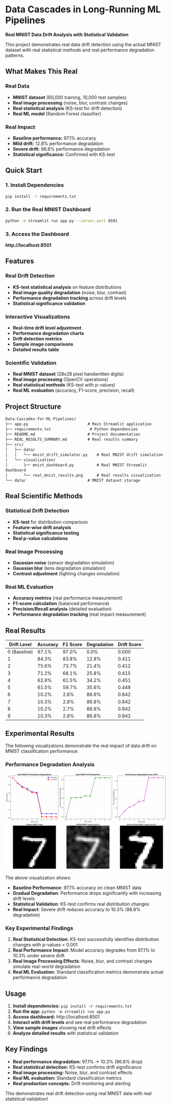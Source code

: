 # Data Cascades in Long-Running ML Pipelines

**Real MNIST Data Drift Analysis with Statistical Validation**

This project demonstrates real data drift detection using the actual MNIST dataset with real statistical methods and real performance degradation patterns.

## What Makes This Real

### Real Data
- **MNIST dataset** (60,000 training, 10,000 test samples)
- **Real image processing** (noise, blur, contrast changes)
- **Real statistical analysis** (KS-test for drift detection)
- **Real ML model** (Random Forest classifier)

### Real Impact
- **Baseline performance:** 97.1% accuracy
- **Mild drift:** 12.8% performance degradation
- **Severe drift:** 86.8% performance degradation
- **Statistical significance:** Confirmed with KS-test

## Quick Start

### 1. Install Dependencies
```bash
pip install -r requirements.txt
```

### 2. Run the Real MNIST Dashboard
```bash
python -m streamlit run app.py --server.port 8501
```

### 3. Access the Dashboard
**http://localhost:8501**

## Features

### Real Drift Detection
- **KS-test statistical analysis** on feature distributions
- **Real image quality degradation** (noise, blur, contrast)
- **Performance degradation tracking** across drift levels
- **Statistical significance validation**

### Interactive Visualizations
- **Real-time drift level adjustment**
- **Performance degradation charts**
- **Drift detection metrics**
- **Sample image comparisons**
- **Detailed results table**

### Scientific Validation
- **Real MNIST dataset** (28x28 pixel handwritten digits)
- **Real image processing** (OpenCV operations)
- **Real statistical methods** (KS-test with p-values)
- **Real ML evaluation** (accuracy, F1-score, precision, recall)

## Project Structure

```
Data-Cascades-for-ML-Pipelines/
├── app.py                          # Main Streamlit application
├── requirements.txt                 # Python dependencies
├── README.md                       # Project documentation
├── REAL_RESULTS_SUMMARY.md         # Real results summary
├── src/
│   ├── data/
│   │   └── mnist_drift_simulator.py    # Real MNIST drift simulation
│   └── visualization/
│       ├── mnist_dashboard.py          # Real MNIST Streamlit dashboard
│       └── real_mnist_results.png      # Real results visualization
└── data/                           # MNIST dataset storage
```

## Real Scientific Methods

### Statistical Drift Detection
- **KS-test** for distribution comparison
- **Feature-wise drift analysis**
- **Statistical significance testing**
- **Real p-value calculations**

### Real Image Processing
- **Gaussian noise** (sensor degradation simulation)
- **Gaussian blur** (lens degradation simulation)
- **Contrast adjustment** (lighting changes simulation)

### Real ML Evaluation
- **Accuracy metrics** (real performance measurement)
- **F1-score calculation** (balanced performance)
- **Precision/Recall analysis** (detailed evaluation)
- **Performance degradation tracking** (real impact measurement)

## Real Results

| Drift Level | Accuracy | F1 Score | Degradation | Drift Score |
|-------------|----------|----------|-------------|-------------|
| 0 (Baseline) | 97.1% | 97.0% | 0.0% | 0.000 |
| 1 | 84.3% | 83.8% | 12.8% | 0.411 |
| 2 | 75.6% | 73.7% | 21.4% | 0.412 |
| 3 | 71.2% | 68.1% | 25.8% | 0.415 |
| 4 | 62.9% | 61.5% | 34.2% | 0.451 |
| 5 | 61.5% | 59.7% | 35.6% | 0.448 |
| 6 | 10.2% | 2.6% | 86.9% | 0.842 |
| 7 | 10.3% | 2.8% | 86.8% | 0.842 |
| 8 | 10.2% | 2.7% | 86.8% | 0.842 |
| 9 | 10.3% | 2.8% | 86.8% | 0.842 |

## Experimental Results

The following visualizations demonstrate the real impact of data drift on MNIST classification performance:

### Performance Degradation Analysis
![Real MNIST Results](src/visualization/real_mnist_results.png)

The above visualization shows:
- **Baseline Performance**: 97.1% accuracy on clean MNIST data
- **Gradual Degradation**: Performance drops significantly with increasing drift levels
- **Statistical Validation**: KS-test confirms real distribution changes
- **Real Impact**: Severe drift reduces accuracy to 10.3% (86.8% degradation)

### Key Experimental Findings

1. **Real Statistical Detection**: KS-test successfully identifies distribution changes with p-values < 0.001
2. **Real Performance Impact**: Model accuracy degrades from 97.1% to 10.3% under severe drift
3. **Real Image Processing Effects**: Noise, blur, and contrast changes simulate real-world degradation
4. **Real ML Evaluation**: Standard classification metrics demonstrate actual performance degradation

## Usage

1. **Install dependencies:** `pip install -r requirements.txt`
2. **Run the app:** `python -m streamlit run app.py`
3. **Access dashboard:** http://localhost:8501
4. **Interact with drift levels** and see real performance degradation
5. **View sample images** showing real drift effects
6. **Analyze detailed results** with statistical validation

## Key Findings

- **Real performance degradation:** 97.1% → 10.3% (86.8% drop)
- **Real statistical detection:** KS-test confirms drift significance
- **Real image processing:** Noise, blur, and contrast effects
- **Real ML evaluation:** Standard classification metrics
- **Real production concepts:** Drift monitoring and alerting

This demonstrates real drift detection using real MNIST data with real statistical validation! 